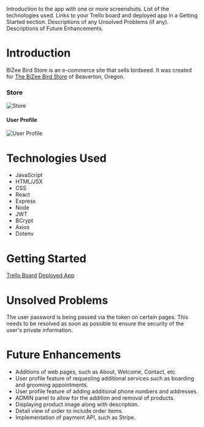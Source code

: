 Introduction to the app with one or more screenshots.
List of the technologies used.
Links to your Trello board and deployed app in a Getting Started section.
Descriptions of any Unsolved Problems (if any).
Descriptions of Future Enhancements.

# Introduction
BiZee Bird Store is an e-commerce site that sells birdseed. It was created for [The BiZee Bird Store](http://www.bizeebird.com) of Beaverton, Oregon.

### Store
![Store](https://i.imgur.com/h15nOTl.png  "Store")

#### User Profile
![User Profile](https://i.imgur.com/mFJlhKe.png  "User Profile")

# Technologies Used

* JavaScript
* HTML/JSX
* CSS
* React
* Express
* Node
* JWT
* BCrypt
* Axios
* Dotenv

# Getting Started
[Trello Board](https://trello.com/b/HZoLwux7/bizee-bird-store) 
[Deployed App](https://bizeebirdstore.heroku.com) 

# Unsolved Problems
The user password is being passed via the token on certain pages. This needs to be resolved as soon as possible to ensure the security of the user's private information.

# Future Enhancements
* Additions of web pages, such as About, Welcome, Contact, etc.
* User profile feature of requesting additional services such as boarding and grooming appointments.
* User profile feature of adding additional phone numbers and addresses.
* ADMIN panel to allow for the addition and removal of products.
* Displaying product image along with description.
* Detail view of order to include order items.
* Implementation of payment API, such as Stripe.






























